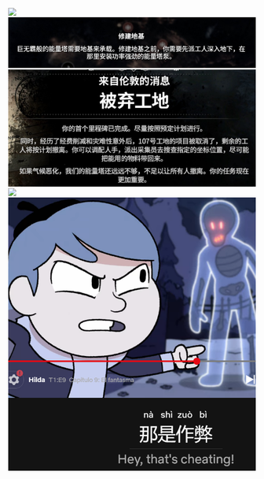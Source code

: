 ![](2021-01-27-22-16-15.png)
![](2021-01-27-22-19-07.png)
![](2021-01-27-22-28-49.png)
![](2021-01-27-22-58-44.png)
![](2021-01-28-22-16-41.png)